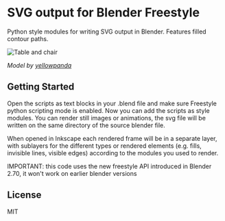 # SVG output for Blender Freestyle

Python style modules for writing SVG output in Blender. Features filled contour paths.

![Table and chair](https://rawgithub.com/jlep/freestylesvg/master/example/table_and_chair.svg)

*Model by [yellowpanda](http://www.blendswap.com/blends/view/69490)*

## Getting Started

Open the scripts as text blocks in your .blend file and make sure Freestyle python
scripting mode is enabled. Now you can add the scripts as style modules.
You can render still images or animations, the svg file will be written on the same directory of the
source blender file.

When opened in Inkscape each rendered frame will be in a separate layer, with sublayers for the different
types or rendered elements (e.g. fills, invisible lines, visible edges) according to the modules you used
to render.

IMPORTANT: this code uses the new freestyle API introduced in Blender 2.70, it won't work on earlier blender versions

## License

MIT
